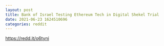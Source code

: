 ```yaml
--- 
layout: post 
title: Bank of Israel Testing Ethereum Tech in Digital Shekel Trial 
date: 2021-06-23 1624510696 
categories: reddit 
--- 
```

https://redd.it/o6tyni